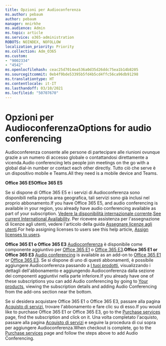 ```yaml
---
title: Opzioni per Audioconferenza
ms.author: pebaum
author: pebaum
manager: mnirkhe
ms.audience: Admin
ms.topic: article
ms.service: o365-administration
ROBOTS: NOINDEX, NOFOLLOW
localization_priority: Priority
ms.collection: Adm_O365
ms.custom:
- "9002334"
- "4542"
ms.openlocfilehash: ceac25d7014ea536a0d35d26ddc75ea1b14b8205
ms.sourcegitcommit: 0eb4f9bde53395b5fd4b5cd4ffc56ca96db91298
ms.translationtype: HT
ms.contentlocale: it-IT
ms.lasthandoff: 03/10/2021
ms.locfileid: "50707670"
---
```

# <a name="options-for-audio-conferencing"></a><span data-ttu-id="932a6-102">Opzioni per Audioconferenza</span><span class="sxs-lookup"><span data-stu-id="932a6-102">Options for audio conferencing</span></span>

<span data-ttu-id="932a6-103">Audioconferenza consente alle persone di partecipare alle riunioni ovunque grazie a un numero di accesso globale o contattandosi direttamente a vicenda.</span><span class="sxs-lookup"><span data-stu-id="932a6-103">Audio conferencing lets people join meetings on the go with a global dial-in number or contact each other directly.</span></span> <span data-ttu-id="932a6-104">Tutto ciò che serve è un dispositivo mobile e Teams.</span><span class="sxs-lookup"><span data-stu-id="932a6-104">All they need is a mobile device and Teams.</span></span>

<span data-ttu-id="932a6-105">**Office 365 E5**</span><span class="sxs-lookup"><span data-stu-id="932a6-105">**Office 365 E5**</span></span>

<span data-ttu-id="932a6-106">Se si dispone di Office 365 E5 e i servizi di Audioconferenza sono disponibili nella propria area geografica, tali servizi sono già inclusi nel proprio abbonamento.</span><span class="sxs-lookup"><span data-stu-id="932a6-106">If you have Office 365 E5, and audio conferencing is available in your region, you already have audio conferencing available as part of your subscription.</span></span> <span data-ttu-id="932a6-107">[Vedere la disponibilità internazionale corrente](https://go.microsoft.com/fwlink/p/?LinkID=839556).</span><span class="sxs-lookup"><span data-stu-id="932a6-107">[See current International Availability](https://go.microsoft.com/fwlink/p/?LinkID=839556).</span></span> <span data-ttu-id="932a6-108">Per ricevere assistenza per l'assegnazione di licenze agli utenti, vedere l'articolo della guida [Assegnare licenze agli utenti](https://docs.microsoft.com/microsoft-365/admin/manage/assign-licenses-to-users).</span><span class="sxs-lookup"><span data-stu-id="932a6-108">For help assigning licenses to users see this help article, [Assign licenses to users](https://docs.microsoft.com/microsoft-365/admin/manage/assign-licenses-to-users).</span></span>

<span data-ttu-id="932a6-109">**Office 365 E1 o Office 365 E3**
[Audioconferenza](https://docs.microsoft.com/microsoftteams/audio-conferencing-in-office-365) è disponibile come componente aggiuntivo per [Office 365 E1](https://www.microsoft.com/microsoft-365/business/office-365-enterprise-e1-business-software) o [Office 365 E3](https://www.microsoft.com/microsoft-365/business/office-365-enterprise-e3-business-software).</span><span class="sxs-lookup"><span data-stu-id="932a6-109">**Office 365 E1 or Office 365 E3**
[Audio conferencing](https://docs.microsoft.com/microsoftteams/audio-conferencing-in-office-365) is available as an add-on to [Office 365 E1](https://www.microsoft.com/microsoft-365/business/office-365-enterprise-e1-business-software) or [Office 365 E3](https://www.microsoft.com/microsoft-365/business/office-365-enterprise-e3-business-software).</span></span>  <span data-ttu-id="932a6-110">Se si dispone di uno di questi abbonamenti, è possibile aggiungere Audioconferenza passando a [I tuoi prodotti](https://go.microsoft.com/fwlink/p/?linkid=842054), visualizzando i dettagli dell'abbonamento e aggiungendo Audioconferenza dalla sezione dei componenti aggiuntivi nella parte inferiore.</span><span class="sxs-lookup"><span data-stu-id="932a6-110">If you already have one of these subscriptions you can add Audio conferencing by going to [Your products](https://go.microsoft.com/fwlink/p/?linkid=842054), viewing the subscription details and adding Audio Conferencing from the add-ons section near the bottom.</span></span>

<span data-ttu-id="932a6-111">Se si desidera acquistare Office 365 E1 o Office 365 E3, passare alla pagina [Acquisto di servizi](https://go.microsoft.com/fwlink/p/?linkid=868433), trovare l'abbonamento e fare clic su di esso.</span><span class="sxs-lookup"><span data-stu-id="932a6-111">If you would like to purchase Office 365 E1 or Office 365 E3, go to the [Purchase services](https://go.microsoft.com/fwlink/p/?linkid=868433) page, find the subscription and click on it.</span></span>  <span data-ttu-id="932a6-112">Una volta completato l'acquisto, passare alla pagina [Acquisto di servizi](https://go.microsoft.com/fwlink/p/?linkid=868433) e seguire la procedura di cui sopra per aggiungere Audioconferenza.</span><span class="sxs-lookup"><span data-stu-id="932a6-112">When checkout is complete, go to the [Purchase services](https://go.microsoft.com/fwlink/p/?linkid=868433) page and follow the steps above to add Audio Conferencing.</span></span>
